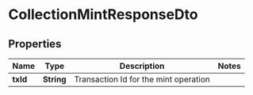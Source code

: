 

# CollectionMintResponseDto


## Properties

| Name | Type | Description | Notes |
|------------ | ------------- | ------------- | -------------|
|**txId** | **String** | Transaction Id for the mint operation |  |



